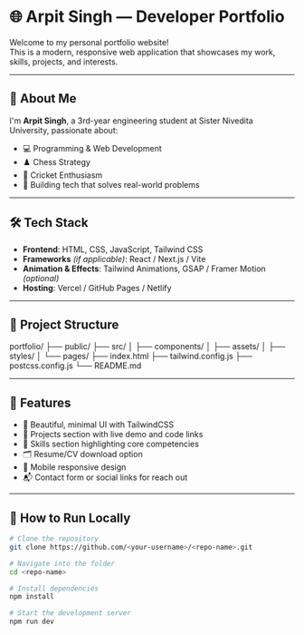 # 🌐 Arpit Singh — Developer Portfolio

Welcome to my personal portfolio website!  
This is a modern, responsive web application that showcases my work, skills, projects, and interests.

---

## 🚀 About Me

I'm **Arpit Singh**, a 3rd-year engineering student at Sister Nivedita University, passionate about:
- 💻 Programming & Web Development
- ♟️ Chess Strategy
- 🏏 Cricket Enthusiasm
- 🤖 Building tech that solves real-world problems

---

## 🛠️ Tech Stack

- **Frontend**: HTML, CSS, JavaScript, Tailwind CSS
- **Frameworks** *(if applicable)*: React / Next.js / Vite
- **Animation & Effects**: Tailwind Animations, GSAP / Framer Motion *(optional)*
- **Hosting**: Vercel / GitHub Pages / Netlify

---

## 📂 Project Structure

portfolio/
├── public/
├── src/
│ ├── components/
│ ├── assets/
│ ├── styles/
│ └── pages/
├── index.html
├── tailwind.config.js
├── postcss.config.js
└── README.md

---

## 📸 Features

- 🎨 Beautiful, minimal UI with TailwindCSS
- 💼 Projects section with live demo and code links
- 🧠 Skills section highlighting core competencies
- 🗂️ Resume/CV download option
- 📱 Mobile responsive design
- 📬 Contact form or social links for reach out

---

## 🧾 How to Run Locally

```bash
# Clone the repository
git clone https://github.com/<your-username>/<repo-name>.git

# Navigate into the folder
cd <repo-name>

# Install dependencies
npm install

# Start the development server
npm run dev
